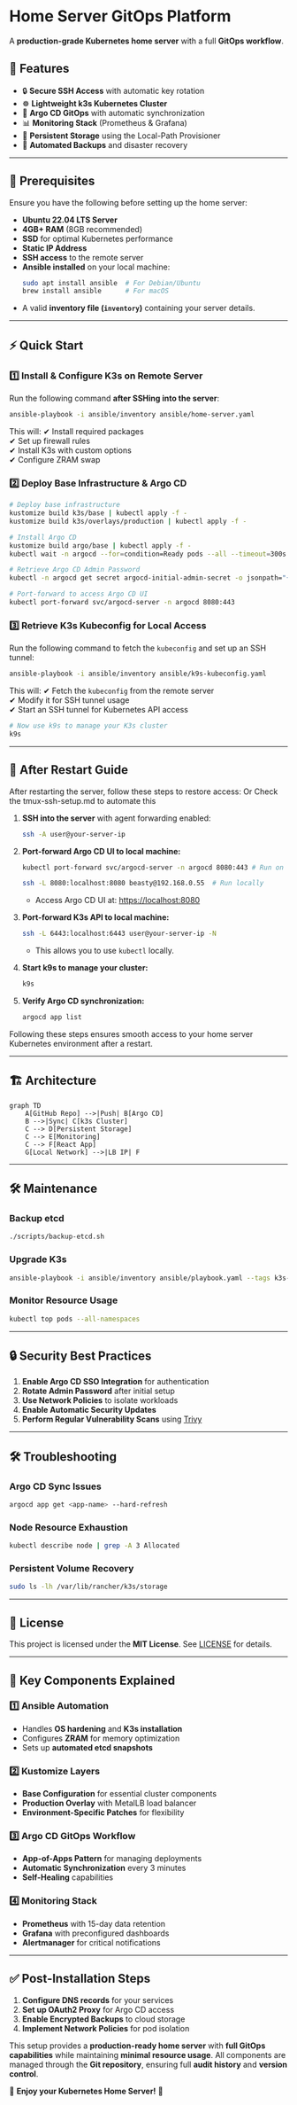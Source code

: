 # Home Server GitOps Platform

A **production-grade Kubernetes home server** with a full **GitOps workflow**.

## 🚀 Features

- 🔒 **Secure SSH Access** with automatic key rotation
- ☸️ **Lightweight k3s Kubernetes Cluster**
- 🔄 **Argo CD GitOps** with automatic synchronization
- 📊 **Monitoring Stack** (Prometheus & Grafana)
- 💾 **Persistent Storage** using the Local-Path Provisioner
- 🤖 **Automated Backups** and disaster recovery

---

## 📌 Prerequisites

Ensure you have the following before setting up the home server:

- **Ubuntu 22.04 LTS Server**
- **4GB+ RAM** (8GB recommended)
- **SSD** for optimal Kubernetes performance
- **Static IP Address**
- **SSH access** to the remote server
- **Ansible installed** on your local machine:
  ```sh
  sudo apt install ansible  # For Debian/Ubuntu
  brew install ansible      # For macOS
  ```
- A valid **inventory file (`inventory`)** containing your server details.

---

## ⚡ Quick Start

### **1️⃣ Install & Configure K3s on Remote Server**

Run the following command **after SSHing into the server**:

```sh
ansible-playbook -i ansible/inventory ansible/home-server.yaml
```

This will:
✔ Install required packages  
✔ Set up firewall rules  
✔ Install K3s with custom options  
✔ Configure ZRAM swap

### **2️⃣ Deploy Base Infrastructure & Argo CD**

```sh
# Deploy base infrastructure
kustomize build k3s/base | kubectl apply -f -
kustomize build k3s/overlays/production | kubectl apply -f -

# Install Argo CD
kustomize build argo/base | kubectl apply -f -
kubectl wait -n argocd --for=condition=Ready pods --all --timeout=300s

# Retrieve Argo CD Admin Password
kubectl -n argocd get secret argocd-initial-admin-secret -o jsonpath="{.data.password}" | base64 -d

# Port-forward to access Argo CD UI
kubectl port-forward svc/argocd-server -n argocd 8080:443
```

### **3️⃣ Retrieve K3s Kubeconfig for Local Access**

Run the following command to fetch the `kubeconfig` and set up an SSH tunnel:

```sh
ansible-playbook -i ansible/inventory ansible/k9s-kubeconfig.yaml
```

This will:
✔ Fetch the `kubeconfig` from the remote server  
✔ Modify it for SSH tunnel usage  
✔ Start an SSH tunnel for Kubernetes API access

```sh
# Now use k9s to manage your K3s cluster
k9s
```

---

## 🔄 After Restart Guide

After restarting the server, follow these steps to restore access:
Or Check the tmux-ssh-setup.md to automate this

1. **SSH into the server** with agent forwarding enabled:

   ```sh
   ssh -A user@your-server-ip
   ```

2. **Port-forward Argo CD UI to local machine:**

   ```sh
   kubectl port-forward svc/argocd-server -n argocd 8080:443 # Run on host
   ```

   ```sh
   ssh -L 8080:localhost:8080 beasty@192.168.0.55  # Run locally
   ```

   - Access Argo CD UI at: [https://localhost:8080](https://localhost:8080)

3. **Port-forward K3s API to local machine:**

   ```sh
   ssh -L 6443:localhost:6443 user@your-server-ip -N
   ```

   - This allows you to use `kubectl` locally.

4. **Start k9s to manage your cluster:**

   ```sh
   k9s
   ```

5. **Verify Argo CD synchronization:**
   ```sh
   argocd app list
   ```

Following these steps ensures smooth access to your home server Kubernetes environment after a restart.

---

## 🏗 Architecture

```mermaid
graph TD
    A[GitHub Repo] -->|Push| B[Argo CD]
    B -->|Sync| C[k3s Cluster]
    C --> D[Persistent Storage]
    C --> E[Monitoring]
    C --> F[React App]
    G[Local Network] -->|LB IP| F
```

---

## 🛠 Maintenance

### **Backup etcd**

```sh
./scripts/backup-etcd.sh
```

### **Upgrade K3s**

```sh
ansible-playbook -i ansible/inventory ansible/playbook.yaml --tags k3s-upgrade
```

### **Monitor Resource Usage**

```sh
kubectl top pods --all-namespaces
```

---

## 🔒 Security Best Practices

1. **Enable Argo CD SSO Integration** for authentication
2. **Rotate Admin Password** after initial setup
3. **Use Network Policies** to isolate workloads
4. **Enable Automatic Security Updates**
5. **Perform Regular Vulnerability Scans** using [Trivy](https://github.com/aquasecurity/trivy)

---

## 🛠 Troubleshooting

### **Argo CD Sync Issues**

```sh
argocd app get <app-name> --hard-refresh
```

### **Node Resource Exhaustion**

```sh
kubectl describe node | grep -A 3 Allocated
```

### **Persistent Volume Recovery**

```sh
sudo ls -lh /var/lib/rancher/k3s/storage
```

---

## 📜 License

This project is licensed under the **MIT License**. See [LICENSE](LICENSE) for details.

---

## 🔑 Key Components Explained

### 1️⃣ **Ansible Automation**

- Handles **OS hardening** and **K3s installation**
- Configures **ZRAM** for memory optimization
- Sets up **automated etcd snapshots**

### 2️⃣ **Kustomize Layers**

- **Base Configuration** for essential cluster components
- **Production Overlay** with MetalLB load balancer
- **Environment-Specific Patches** for flexibility

### 3️⃣ **Argo CD GitOps Workflow**

- **App-of-Apps Pattern** for managing deployments
- **Automatic Synchronization** every 3 minutes
- **Self-Healing** capabilities

### 4️⃣ **Monitoring Stack**

- **Prometheus** with 15-day data retention
- **Grafana** with preconfigured dashboards
- **Alertmanager** for critical notifications

---

## ✅ Post-Installation Steps

1. **Configure DNS records** for your services
2. **Set up OAuth2 Proxy** for Argo CD access
3. **Enable Encrypted Backups** to cloud storage
4. **Implement Network Policies** for pod isolation

This setup provides a **production-ready home server** with **full GitOps capabilities** while maintaining **minimal resource usage**. All components are managed through the **Git repository**, ensuring full **audit history** and **version control**.

🚀 **Enjoy your Kubernetes Home Server!** 🚀
